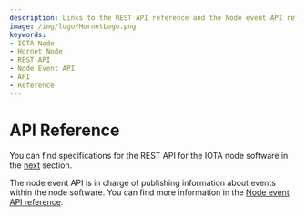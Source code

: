 ```yaml
---
description: Links to the REST API reference and the Node event API reference.
image: /img/logo/HornetLogo.png
keywords:
- IOTA Node 
- Hornet Node
- REST API
- Node Event API 
- API
- Reference
---
```


# API Reference

You can find specifications for the REST API for the IOTA node software in the [next](../rest-api/iota-rest-api) section.

The node event API is in charge of publishing information about events within the node software. You can find more information in the [Node event API reference](https://studio.asyncapi.com/?load=https://raw.githubusercontent.com/iotaledger/tips/main/tips/TIP-0016/event-api.yml). 
